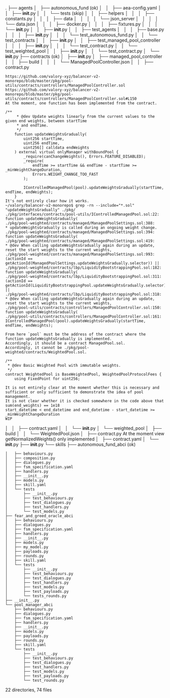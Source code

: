 .
├── agents 
│   ├── autonomous_fund (ok)
│   │   ├── aea-config.yaml
│   │   ├── __init__.py
│   │   └── tests (skip)
│   │       ├── helpers
│   │       │   ├── constants.py
│   │       │   ├── data
│   │       │   │   └── json_server
│   │       │   │       └── data.json
│   │       │   ├── docker.py
│   │       │   ├── fixtures.py
│   │       │   └── __init__.py
│   │       ├── __init__.py
│   │       ├── test_agents
│   │       │   ├── base.py
│   │       │   ├── __init__.py
│   │       │   └── test_autonomous_fund.py
│   │       └── test_contracts
│   │           ├── __init__.py
│   │           ├── test_managed_pool_controller
│   │           │   ├── __init__.py
│   │           │   └── test_contract.py
│   │           └── test_weighted_pool
│   │               ├── __init__.py
│   │               └── test_contract.py
│   └── __init__.py
├── contracts (ok)
│   ├── __init__.py
│   ├── managed_pool_controller
│   │   ├── build
│   │   │   └── ManagedPoolController.json
│   │   ├── contract.py
```
https://github.com/valory-xyz/balancer-v2-monorepo/blob/master/pkg/pool-utils/contracts/controllers/ManagedPoolController.sol
https://github.com/valory-xyz/balancer-v2-monorepo/blob/master/pkg/pool-utils/contracts/controllers/ManagedPoolController.sol#L150
At the moment, one function has been implemented from the contract. 

/**
     * @dev Update weights linearly from the current values to the given end weights, between startTime
     * and endTime.
     */
    function updateWeightsGradually(
        uint256 startTime,
        uint256 endTime,
        uint256[] calldata endWeights
    ) external virtual onlyManager withBoundPool {
        _require(canChangeWeights(), Errors.FEATURE_DISABLED);
        _require(
            endTime >= startTime && endTime - startTime >= _minWeightChangeDuration,
            Errors.WEIGHT_CHANGE_TOO_FAST
        );

        IControlledManagedPool(pool).updateWeightsGradually(startTime, endTime, endWeights);
    }
It's not entirely clear how it works.
~/valory/balancer-v2-monorepo$ grep -rn --include="*.sol" "updateWeightsGradually" ./pkg/               
./pkg/interfaces/contracts/pool-utils/IControlledManagedPool.sol:22:    function updateWeightsGradually(
./pkg/pool-weighted/contracts/managed/ManagedPoolSettings.sol:388:     * updateWeightsGradually is called during an ongoing weight change.
./pkg/pool-weighted/contracts/managed/ManagedPoolSettings.sol:394:    function updateWeightsGradually(
./pkg/pool-weighted/contracts/managed/ManagedPoolSettings.sol:419:     * @dev When calling updateWeightsGradually again during an update, reset the start weights to the current weights,
./pkg/pool-weighted/contracts/managed/ManagedPoolSettings.sol:993:            (actionId == getActionId(ManagedPoolSettings.updateWeightsGradually.selector)) ||
./pkg/pool-weighted/contracts/lbp/LiquidityBootstrappingPool.sol:182:    function updateWeightsGradually(
./pkg/pool-weighted/contracts/lbp/LiquidityBootstrappingPool.sol:311:            (actionId == getActionId(LiquidityBootstrappingPool.updateWeightsGradually.selector)) ||
./pkg/pool-weighted/contracts/lbp/LiquidityBootstrappingPool.sol:318:     * @dev When calling updateWeightsGradually again during an update, reset the start weights to the current weights,
./pkg/pool-utils/contracts/controllers/ManagedPoolController.sol:150:    function updateWeightsGradually(
./pkg/pool-utils/contracts/controllers/ManagedPoolController.sol:161:        IControlledManagedPool(pool).updateWeightsGradually(startTime, endTime, endWeights);

From here `pool` must be the address of the contract where the function updateWeightsGradually is implemented.
Accordingly, it should be a contract ManagedPool.sol.
Accordingly, it cannot be ./pkg/pool-weighted/contracts/WeightedPool.sol.

/**
 * @dev Basic Weighted Pool with immutable weights.
 */
contract WeightedPool is BaseWeightedPool, WeightedPoolProtocolFees {
    using FixedPoint for uint256;

It is not entirely clear at the moment whether this is necessary and sufficient or only sufficient to demonstrate the idea of pool management.
It is not clear whether it is checked somewhere in the code above that
sum(end_weights) == 1e18
start_datetime < end_datetime and end_datetime - start_datetime >= _minWeightChangeDuration 
WIP
```
│   │   ├── contract.yaml
│   │   └── __init__.py
│   └── weighted_pool
│       ├── build
│       │   └── WeightedPool.json
│       ├── contract.py
At the moment view getNormalizedWeights() only implemented 
│       ├── contract.yaml
│       └── __init__.py
├── __init__.py
└── skills 
    ├── autonomous_fund_abci (ok)

    │   ├── behaviours.py 
    │   ├── composition.py 
    │   ├── dialogues.py 
    │   ├── fsm_specification.yaml
    │   ├── handlers.py 
    │   ├── __init__.py
    │   ├── models.py 
    │   ├── skill.yaml
    │   └── tests
    │       ├── __init__.py
    │       ├── test_behaviours.py
    │       ├── test_dialogues.py
    │       ├── test_handlers.py
    │       └── test_models.py
    ├── fear_and_greed_oracle_abci
    │   ├── behaviours.py
    │   ├── dialogues.py
    │   ├── fsm_specification.yaml
    │   ├── handlers.py
    │   ├── __init__.py
    │   ├── models.py
    │   ├── my_model.py
    │   ├── payloads.py
    │   ├── rounds.py
    │   ├── skill.yaml
    │   └── tests
    │       ├── __init__.py
    │       ├── test_behaviours.py
    │       ├── test_dialogues.py
    │       ├── test_handlers.py
    │       ├── test_models.py
    │       ├── test_payloads.py
    │       └── tests_rounds.py
    ├── __init__.py
    └── pool_manager_abci
        ├── behaviours.py
        ├── dialogues.py
        ├── fsm_specification.yaml
        ├── handlers.py
        ├── __init__.py
        ├── models.py
        ├── payloads.py
        ├── rounds.py
        ├── skill.yaml
        └── tests
            ├── __init__.py
            ├── test_behaviours.py
            ├── test_dialogues.py
            ├── test_handlers.py
            ├── test_models.py
            ├── test_payloads.py
            └── test_rounds.py

22 directories, 74 files
